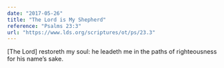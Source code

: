 ```yaml
---
date: "2017-05-26"
title: "The Lord is My Shepherd"
reference: "Psalms 23:3"
url: "https://www.lds.org/scriptures/ot/ps/23.3"
---
```


[The Lord] restoreth my soul: he leadeth me in the paths of righteousness for his name’s sake.
